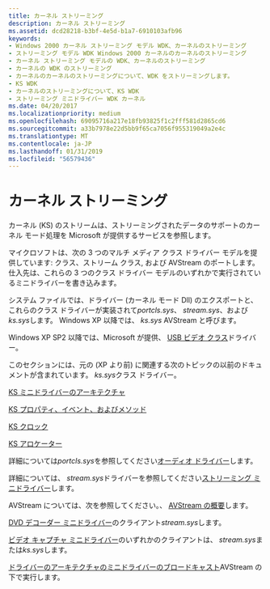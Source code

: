 ```yaml
---
title: カーネル ストリーミング
description: カーネル ストリーミング
ms.assetid: dcd28218-b3bf-4e5d-b1a7-6910103afb96
keywords:
- Windows 2000 カーネル ストリーミング モデル WDK、カーネルのストリーミング
- ストリーミング モデル WDK Windows 2000 カーネルのカーネルのストリーミング
- カーネル ストリーミング モデルの WDK、カーネルのストリーミング
- カーネルの WDK のストリーミング
- カーネルのカーネルのストリーミングについて、WDK をストリーミングします。
- KS WDK
- カーネルのストリーミングについて、KS WDK
- ストリーミング ミニドライバー WDK カーネル
ms.date: 04/20/2017
ms.localizationpriority: medium
ms.openlocfilehash: 69095716a217e18fb93825f1c2fff581d2865cd6
ms.sourcegitcommit: a33b7978e22d5bb9f65ca7056f955319049a2e4c
ms.translationtype: MT
ms.contentlocale: ja-JP
ms.lasthandoff: 01/31/2019
ms.locfileid: "56579436"
---
```

# <a name="kernel-streaming"></a>カーネル ストリーミング





カーネル (KS) のストリームは、ストリーミングされたデータのサポートのカーネル モード処理を Microsoft が提供するサービスを参照します。

マイクロソフトは、次の 3 つのマルチ メディア クラス ドライバー モデルを提供しています: クラス、ストリーム クラス, および AVStream のポートします。 仕入先は、これらの 3 つのクラス ドライバー モデルのいずれかで実行されているミニドライバーを書き込みます。

システム ファイルでは、ドライバー (カーネル モード Dll) のエクスポートと、これらのクラス ドライバーが実装されて*portcls.sys*、 *stream.sys*、および*ks.sys*します。 Windows XP 以降では、 *ks.sys* AVStream と呼びます。

Windows XP SP2 以降では、Microsoft が提供、 [USB ビデオ クラス](usb-video-class-driver.md)ドライバー。

このセクションには、元の (XP より前) に関連する次のトピックの以前のドキュメントが含まれています。 *ks.sys*クラス ドライバー。

[KS ミニドライバーのアーキテクチャ](ks-minidriver-architecture.md)

[KS プロパティ、イベント、およびメソッド](ks-properties--events--and-methods.md)

[KS クロック](ks-clocks.md)

[KS アロケーター](ks-allocators.md)

詳細については*portcls.sys*を参照してください[オーディオ ドライバー](https://msdn.microsoft.com/library/windows/hardware/ff536191)します。

詳細については、 *stream.sys*ドライバーを参照してください[ストリーミング ミニドライバー](https://msdn.microsoft.com/library/windows/hardware/ff568275)します。

AVStream については、次を参照してください。、 [AVStream の概要](avstream-overview.md)します。

[DVD デコーダー ミニドライバー](https://msdn.microsoft.com/library/windows/hardware/ff558742)のクライアント*stream.sys*します。

[ビデオ キャプチャ ミニドライバー](video-capture-devices.md)のいずれかのクライアントは、 *stream.sys*または*ks.sys*します。

[ドライバーのアーキテクチャのミニドライバーのブロードキャスト](broadcast-driver-architecture-minidrivers.md)AVStream の下で実行します。

 

 




